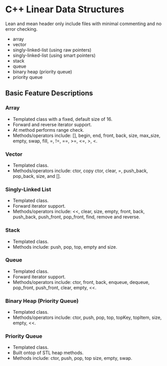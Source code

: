 # C++ Linear Data Structures

Lean and mean header only include files with minimal commenting and no error checking.

* array
* vector
* singly-linked-list (using raw pointers)
* singly-linked-list (using smart pointers)
* stack
* queue
* binary heap (priority queue)
* priority queue

## Basic Feature Descriptions

### Array
* Templated class with a fixed, default size of 16.
* Forward and reverse iterator support.
* At method performs range check.
* Methods/operators include: [], begin, end, front, back, size, max_size, empty, swap, fill, =, !=, ==, >=, <=, >, <.

### Vector
* Templated class.
* Methods/operators include: ctor, copy ctor, clear, =,  push_back, pop_back, size, and [].

### Singly-Linked List
* Templated class.
* Forward iterator support.
* Methods/operators include: <<, clear, size, empty, front, back, push_back, push_front, pop_front, find, remove and reverse.

### Stack
* Templated class.
* Methods include: push, pop, top, empty and size.

### Queue
* Templated class.
* Forward iterator support.
* Methods/operators include: ctor, front, back, enqueue, dequeue, pop_front, push_front, clear, empty, <<.

### Binary Heap (Priority Queue)
* Templated class.
* Methods/operators include: ctor, push, pop, top, topKey, topItem, size, empty, <<.

### Priority Queue
* Templated class.
* Built ontop of STL heap methods.
* Methods include: ctor, push, pop, top size, empty, swap.
